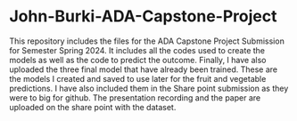 # John-Burki-ADA-Capstone-Project

This repository includes the files for the ADA Capstone Project Submission for Semester Spring 2024. 
It includes all the codes used to create the models as well as the code to predict the outcome. 
Finally, I have also uploaded the three final model that have already been trained. These are the models
I created and saved to use later for the fruit and vegetable predictions. 
I have also included them in the Share point submission as they were to big for github.
The presentation recording and the paper are uploaded on the share point with the dataset. 

